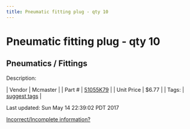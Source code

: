```yaml
---
title: Pneumatic fitting plug - qty 10
---
```


# Pneumatic fitting plug - qty 10
## Pneumatics / Fittings
Description: 	 

| Vendor | Mcmaster | 
| Part # | [51055K79](https://www.mcmaster.com/#51055K79) | 
| Unit Price | $6.77 | 
| Tags: | [suggest tags](https://docs.google.com/forms/d/e/1FAIpQLSeWyY8v3RgOty-MyWmh9U0iivNYN_molChYyS-0U-o-kOAv_g/viewform) | 

Last updated: Sun May 14 22:39:02 PDT 2017

 [Incorrect/Incomplete information?](https://docs.google.com/forms/d/e/1FAIpQLSeWyY8v3RgOty-MyWmh9U0iivNYN_molChYyS-0U-o-kOAv_g/viewform)